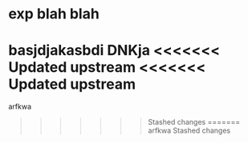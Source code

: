 # exp blah blah
 basjdjakasbdi
 DNKja
<<<<<<< Updated upstream
<<<<<<< Updated upstream
=======
 arfkwa
>>>>>>> Stashed changes
=======
 arfkwa
>>>>>>> Stashed changes
